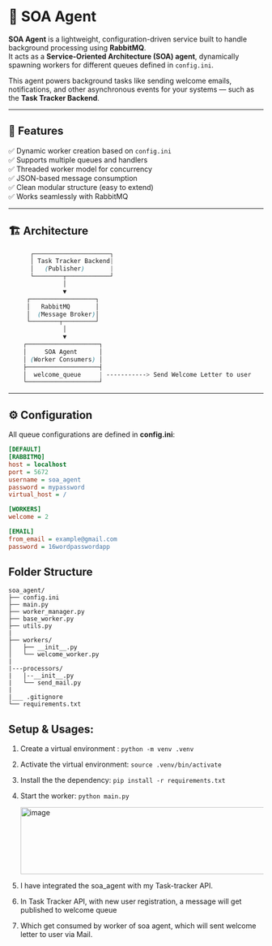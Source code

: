 # 🧩 SOA Agent

**SOA Agent** is a lightweight, configuration-driven service built to handle background processing using **RabbitMQ**.  
It acts as a **Service-Oriented Architecture (SOA) agent**, dynamically spawning workers for different queues defined in `config.ini`.

This agent powers background tasks like sending welcome emails, notifications, and other asynchronous events for your systems — such as the **Task Tracker Backend**.

---

## 🚀 Features

✅ Dynamic worker creation based on `config.ini`  
✅ Supports multiple queues and handlers  
✅ Threaded worker model for concurrency  
✅ JSON-based message consumption  
✅ Clean modular structure (easy to extend)  
✅ Works seamlessly with RabbitMQ

---

## 🏗️ Architecture
```scss
      ┌─────────────────────┐
      │ Task Tracker Backend| 
      │   (Publisher)       |
      └────────┬────────────┘
               │
               ▼
     ┌──────────────────┐
     │   RabbitMQ       │
     │  (Message Broker)│
     └────────┬─────────┘
               │
               ▼
    ┌────────────────────┐
    │     SOA Agent      │
    │ (Worker Consumers) │
    ├────────────────────┤
    │  welcome_queue     | -----------> Send Welcome Letter to user
    └────────────────────┘
```


---

## ⚙️ Configuration
All queue configurations are defined in **config.ini**:

```ini
[DEFAULT]
[RABBITMQ]
host = localhost
port = 5672
username = soa_agent
password = mypassword
virtual_host = /

[WORKERS]
welcome = 2

[EMAIL]
from_email = example@gmail.com
password = 16wordpasswordapp
```

## Folder Structure
```
soa_agent/
├── config.ini
├── main.py
├── worker_manager.py
├── base_worker.py
├── utils.py
|
├── workers/
│   ├── __init__.py
│   └── welcome_worker.py
|
|---processors/
|   |--__init__.py
|   └── send_mail.py
|
|___ .gitignore
└── requirements.txt
```

## Setup & Usages:
1. Create a virtual environment : `python -m venv .venv`      
2. Activate the virtual environment: `source .venv/bin/activate`      
3. Install the the dependency: `pip install -r requirements.txt`      
4. Start the worker: `python main.py`      
   
   <img width="623" height="132" alt="image" src="https://github.com/user-attachments/assets/17fd61db-6d6e-4b58-b9fc-324879326c3a" />
   
6. I have integrated the soa_agent with my Task-tracker API.
7. In Task Tracker API, with new user registration, a message will get published to welcome queue
8. Which get consumed by worker of soa agent, which will sent welcome letter to user via Mail.
